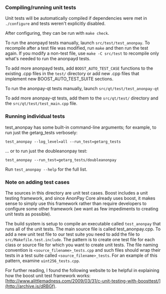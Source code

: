 ### Compiling/running unit tests

Unit tests will be automatically compiled if dependencies were met in `./configure`
and tests weren't explicitly disabled.

After configuring, they can be run with `make check`.

To run the anonpayd tests manually, launch `src/test/test_anonpay`. To recompile
after a test file was modified, run `make` and then run the test again. If you
modify a non-test file, use `make -C src/test` to recompile only what's needed
to run the anonpayd tests.

To add more anonpayd tests, add `BOOST_AUTO_TEST_CASE` functions to the existing
.cpp files in the `test/` directory or add new .cpp files that
implement new BOOST_AUTO_TEST_SUITE sections.

To run the anonpay-qt tests manually, launch `src/qt/test/test_anonpay-qt`

To add more anonpay-qt tests, add them to the `src/qt/test/` directory and
the `src/qt/test/test_main.cpp` file.

### Running individual tests

test_anonpay has some built-in command-line arguments; for
example, to run just the getarg_tests verbosely:

    test_anonpay --log_level=all --run_test=getarg_tests

... or to run just the doubleanonpay test:

    test_anonpay --run_test=getarg_tests/doubleanonpay

Run `test_anonpay --help` for the full list.

### Note on adding test cases

The sources in this directory are unit test cases.  Boost includes a
unit testing framework, and since AnonPay Core already uses boost, it makes
sense to simply use this framework rather than require developers to
configure some other framework (we want as few impediments to creating
unit tests as possible).

The build system is setup to compile an executable called `test_anonpay`
that runs all of the unit tests.  The main source file is called
test_anonpay.cpp. To add a new unit test file to our test suite you need
to add the file to `src/Makefile.test.include`. The pattern is to create
one test file for each class or source file for which you want to create
unit tests.  The file naming convention is `<source_filename>_tests.cpp`
and such files should wrap their tests in a test suite
called `<source_filename>_tests`. For an example of this pattern,
examine `uint256_tests.cpp`.

For further reading, I found the following website to be helpful in
explaining how the boost unit test framework works:
[http://www.alittlemadness.com/2009/03/31/c-unit-testing-with-boosttest/](http://archive.is/dRBGf).
